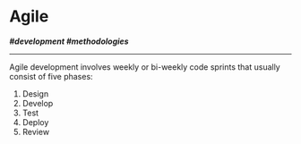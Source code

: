 # Agile

***\#development \#methodologies***

---

Agile development involves weekly or bi-weekly code sprints that usually consist of five phases:

1. Design
1. Develop
1. Test
1. Deploy
1. Review
